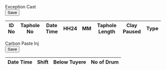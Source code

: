 <!-- Exception Cast Heading + Save Button -->
<div class="d-flex justify-content-between align-items-center mb-2">
    <div class="section_Exception-title">Exception Cast</div>
    <button type="button" class="btn btn-success btn-sm" onclick="saveExceptionCast()">Save</button>
</div>

<!-- Exception Cast Table -->
<div class="table-responsive scrollable-table" style="max-height:255px;">
    <table class="table table-bordered table-sm text-center align-middle">
        <thead>
            <tr>
                <th class="Heading_Tiny">ID No</th>
                <th class="Heading_Tiny">Taphole No</th>
                <th>Date Time</th>
                <th>HH24</th>
                <th>MM</th>
                <th>Taphole Length</th>
                <th>Clay Paused</th>
                <th>Type</th>
            </tr>
        </thead>
        <tbody id="exception_cast"></tbody>
    </table>
</div>

<!-- Carbon Paste Inj Heading + Save Button -->
<div class="d-flex justify-content-between align-items-center mb-2 mt-4">
    <div class="section_Exception-title">Carbon Paste Inj</div>
    <button type="button" class="btn btn-success btn-sm" onclick="saveCarbonPaste()">Save</button>
</div>

<!-- Carbon Paste Inj Table -->
<div class="table-responsive scrollable-table" style="max-height:255px;">
    <table class="table table-bordered table-sm text-center align-middle">
        <thead>
            <tr>
                <th class="Heading_Small">Date Time</th>
                <th class="Heading_Small">Shift</th>
                <th class="Heading_Small">Below Tuyere</th>
                <th class="Heading_Small">No of Drum</th>
            </tr>
        </thead>
        <tbody id="carbon_paste_inj"></tbody>
    </table>
</div>

